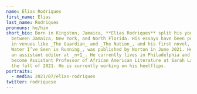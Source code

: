 ```yaml
---
name: Elias Rodriques
first_name: Elias
last_name: Rodriques
pronouns: he/him
short_bio: Born in Kingston, Jamaica, **Elias Rodriques** split his young years
  between Jamaica, New York, and North Florida. His essays have been published
  in venues like _The Guardian_ and _The Nation_, and his first novel, _All the
  Water I’ve Seen is Running_, was published by Norton in June 2021. He is also
  an assistant editor at _n+1_. He currently lives in Philadelphia and will
  become Assistant Professor of African American Literature at Sarah Lawrence in
  the fall of 2021. He is currently working on his heelflips.
portraits:
  - media: 2021/07/elias-rodriques
twitter: rodriquese
---
```

